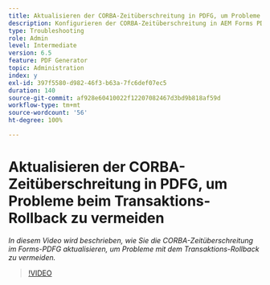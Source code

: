 ```yaml
---
title: Aktualisieren der CORBA-Zeitüberschreitung in PDFG, um Probleme beim Transaktions-Rollback zu vermeiden
description: Konfigurieren der CORBA-Zeitüberschreitung in AEM Forms PDF Generator, um Probleme im Zusammenhang mit dem Transaktions-Rollback zu beheben
type: Troubleshooting
role: Admin
level: Intermediate
version: 6.5
feature: PDF Generator
topic: Administration
index: y
exl-id: 397f5580-d982-46f3-b63a-7fc6def07ec5
duration: 140
source-git-commit: af928e60410022f12207082467d3bd9b818af59d
workflow-type: tm+mt
source-wordcount: '56'
ht-degree: 100%

---
```


# Aktualisieren der CORBA-Zeitüberschreitung in PDFG, um Probleme beim Transaktions-Rollback zu vermeiden

*In diesem Video wird beschrieben, wie Sie die CORBA-Zeitüberschreitung im Forms-PDFG aktualisieren, um Probleme mit dem Transaktions-Rollback zu vermeiden.*

>[!VIDEO](https://video.tv.adobe.com/v/335512?quality=12&learn=on)
